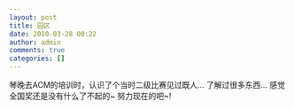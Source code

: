 ```yaml
---
layout: post
title: 园区
date: 2010-03-28 00:22
author: admin
comments: true
categories: []
---
```

琴晚去ACM的培训时，认识了个当时二级比赛见过既人... 了解过很多东西... 感觉全国奖还是没有什么了不起的~ 努力现在的吧~!
